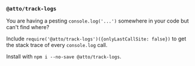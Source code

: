 ### `@atto/track-logs`

You are having a pesting `console.log('...')` somewhere in your code but can't find where?

Include `require('@atto/track-logs')({onlyLastCallSite: false})` to get the stack trace of every `console.log` call.

Install with `npm i --no-save @atto/track-logs`.
